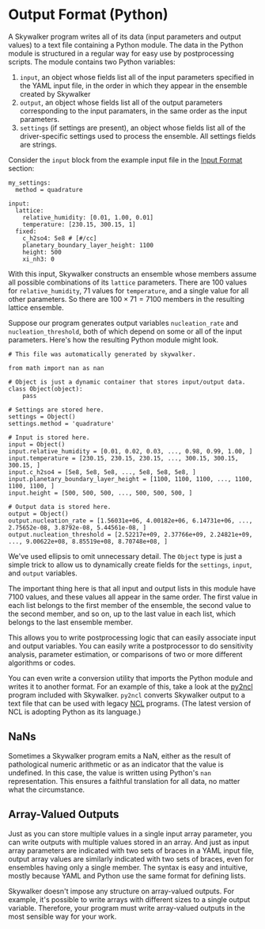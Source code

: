 # Output Format (Python)

A Skywalker program writes all of its data (input parameters and output values)
to a text file containing a Python module. The data in the Python module is
structured in a regular way for easy use by postprocessing scripts. The module
contains two Python variables:

1. `input`, an object whose fields list all of the input parameters specified in
   the YAML input file, in the order in which they appear in the ensemble
   created by Skywalker
2. `output`, an object whose fields list all of the output parameters
   corresponding to the input paramaters, in the same order as the input
   parameters.
3. `settings` (if settings are present), an object whose fields list all of the
   driver-specific settings used to process the ensemble. All settings fields
   are strings.

Consider the `input` block from the example input file in the
[Input Format](input.md) section:

```
my_settings:
  method = quadrature

input:
  lattice:
    relative_humidity: [0.01, 1.00, 0.01]
    temperature: [230.15, 300.15, 1]
  fixed:
    c_h2so4: 5e8 # [#/cc]
    planetary_boundary_layer_height: 1100
    height: 500
    xi_nh3: 0
```

With this input, Skywalker constructs an ensemble whose members assume all
possible combinations of its `lattice` parameters. There are 100 values for
`relative_humidity`, 71 values for `temperature`, and a single value for all
other parameters. So there are $100 \times 71 = 7100$ members in the resulting
lattice ensemble.

Suppose our program generates output variables `nucleation_rate` and
`nucleation_threshold`, both of which depend on some or all of the input
parameters. Here's how the resulting Python module might look.

```
# This file was automatically generated by skywalker.

from math import nan as nan

# Object is just a dynamic container that stores input/output data.
class Object(object):
    pass

# Settings are stored here.
settings = Object()
settings.method = 'quadrature'

# Input is stored here.
input = Object()
input.relative_humidity = [0.01, 0.02, 0.03, ..., 0.98, 0.99, 1.00, ]
input.temperature = [230.15, 230.15, 230.15, ..., 300.15, 300.15, 300.15, ]
input.c_h2so4 = [5e8, 5e8, 5e8, ..., 5e8, 5e8, 5e8, ]
input.planetary_boundary_layer_height = [1100, 1100, 1100, ..., 1100, 1100, 1100, ]
input.height = [500, 500, 500, ..., 500, 500, 500, ]

# Output data is stored here.
output = Object()
output.nucleation_rate = [1.56031e+06, 4.00182e+06, 6.14731e+06, ..., 2.75652e-08, 3.8792e-08, 5.44561e-08, ]
output.nucleation_threshold = [2.52217e+09, 2.37766e+09, 2.24821e+09, ..., 9.00622e+08, 8.85519e+08, 8.70748e+08, ]
```

We've used ellipsis to omit unnecessary detail. The `Object` type is just a
simple trick to allow us to dynamically create fields for the `settings`,
`input`, and `output` variables.

The important thing here is that all input and output lists in this module have
7100 values, and these values all appear in the same order. The first value in
each list belongs to the first member of the ensemble, the second value to the
second member, and so on, up to the last value in each list, which belongs to
the last ensemble member.

This allows you to write postprocessing logic that can easily associate input
and output variables. You can easily write a postprocessor to do sensitivity
analysis, parameter estimation, or comparisons of two or more different
algorithms or codes.

You can even write a conversion utility that imports the Python module and
writes it to another format. For an example of this, take a look at the
[py2ncl](https://github.com/eagles-project/skywalker/blob/main/src/py2ncl)
program included with Skywalker. `py2ncl` converts Skywalker output to a text
file that can be used with legacy [NCL](https://www.ncl.ucar.edu) programs.
(The latest version of NCL is adopting Python as its language.)

## NaNs

Sometimes a Skywalker program emits a NaN, either as the result of pathological
numeric arithmetic or as an indicator that the value is undefined. In this case,
the value is written using Python's `nan` representation. This ensures a
faithful translation for all data, no matter what the circumstance.

## Array-Valued Outputs

Just as you can store multiple values in a single input array parameter, you
can write outputs with multiple values stored in an array. And just as input
array parameters are indicated with two sets of braces in a YAML input file,
output array values are similarly indicated with two sets of braces, even for
ensembles having only a single member. The syntax is easy and intuitive, mostly
because YAML and Python use the same format for defining lists.

Skywalker doesn't impose any structure on array-valued outputs. For example,
it's possible to write arrays with different sizes to a single output variable.
Therefore, your program must write array-valued outputs in the most sensible way
for your work.

